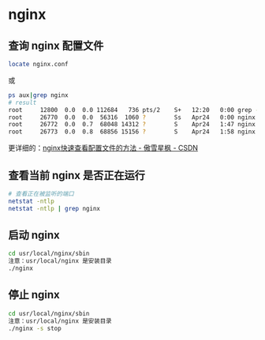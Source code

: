 # nginx



## 查询 nginx 配置文件

```bash
locate nginx.conf
```

或

```bash
ps aux|grep nginx
# result
root     12800  0.0  0.0 112684   736 pts/2    S+   12:20   0:00 grep --color=auto nginx
root     26770  0.0  0.0  56316  1060 ?        Ss   Apr24   0:00 nginx: master process /usr/local/nginx/sbin/nginx -c /usr/local/nginx/conf/nginx.conf
root     26772  0.0  0.7  68048 14312 ?        S    Apr24   1:47 nginx: worker process
root     26773  0.0  0.8  68856 15156 ?        S    Apr24   1:58 nginx: worker process
```

更详细的：[nginx快速查看配置文件的方法 -  傲雪星枫 - CSDN](https://blog.csdn.net/fdipzone/article/details/77199042)



## 查看当前 nginx 是否正在运行

```bash
# 查看正在被监听的端口
netstat -ntlp
netstat -ntlp | grep nginx
```



## 启动 nginx

```bash
cd usr/local/nginx/sbin
注意：usr/local/nginx 是安装目录
./nginx
```



## 停止 nginx

```bash
cd usr/local/nginx/sbin
注意：usr/local/nginx 是安装目录
./nginx -s stop
```

